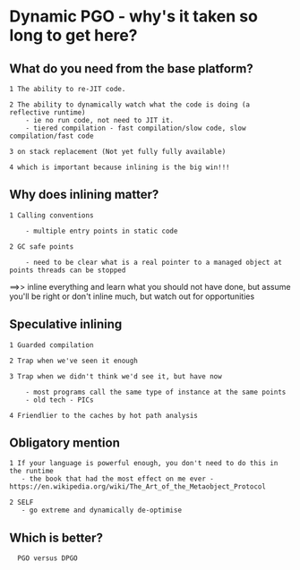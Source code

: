 # Dynamic PGO - why's it taken so long to get here?


## What do you need from the base platform?

    1 The ability to re-JIT code.

    2 The ability to dynamically watch what the code is doing (a reflective runtime)
        - ie no run code, not need to JIT it.
        - tiered compilation - fast compilation/slow code, slow compilation/fast code

    3 on stack replacement (Not yet fully fully available)

    4 which is important because inlining is the big win!!!

## Why does inlining matter?

    1 Calling conventions

        - multiple entry points in static code

    2 GC safe points

        - need to be clear what is a real pointer to a managed object at points threads can be stopped


==>> inline everything and learn what you should not have done, but assume you'll be right
       or
    don't inline much, but watch out for opportunities



## Speculative inlining

    1 Guarded compilation

    2 Trap when we've seen it enough

    3 Trap when we didn't think we'd see it, but have now 

        - most programs call the same type of instance at the same points 
        - old tech - PICs

    4 Friendlier to the caches by hot path analysis


## Obligatory mention

    1 If your language is powerful enough, you don't need to do this in the runtime
       - the book that had the most effect on me ever - https://en.wikipedia.org/wiki/The_Art_of_the_Metaobject_Protocol

    2 SELF 
       - go extreme and dynamically de-optimise


## Which is better?

      PGO versus DPGO

